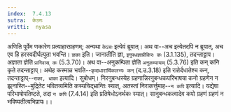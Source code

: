 ```yaml
---
index:  7.4.13
sutra:  केऽणः
vritti:  nyasa
---
```


अणिति पूर्वेम णकारेण प्रत्याहारग्रहणम्; अन्यथा `केऽचः` इत्येवं ब्रूयात्। अथ वा--अच इत्येतदपि न ब्रूयात्, अच एव हि हरस्वदीर्घल्पुता भवन्ति। `ज्ञका` इति। जानातीति ज्ञा, `इगुपधज्ञाप्रीकिरः कः` (3.1.135), तदन्ताट्टाप। अज्ञाता ज्ञेति `प्रागिवास् कः` (5.3.70)। अथ वा--अनुकम्पिता ज्ञेति `अनुकम्पायाम्` (5.3.76) इति कन् कनि कृते तदन्ताट्टाप्।
अथेह कस्मान्न भवति--`कृदाधारार्चिकलभ्यः कन्` (द.उ.3.18) इति रातेर्दधातेश्च कन्, तदन्ताट्टाप्--`राका, धाका` इत्यादि। सुबोधम्। निरनुबन्धस्येह ग्रहणान्निरनुबन्धकपरिभाषया कनो ग्रहणेन न झ्र्नास्ति--मुद्रितेट भवितव्यमिति कस्यचिद्भ्रान्तिः स्यात्, अतस्तां निराकर्त्तुमाह--`न कपि` इत्यादि। यद्येषा परिभाषोपतिष्टते, तदा `न कपि` (7.4.14) इति प्रतिषेधोऽनर्थकः स्यात्। सानुबन्धकत्वादेव कपो ग्रहणं ग्रहणं न भविष्यतीत्यभिप्रायः।।

